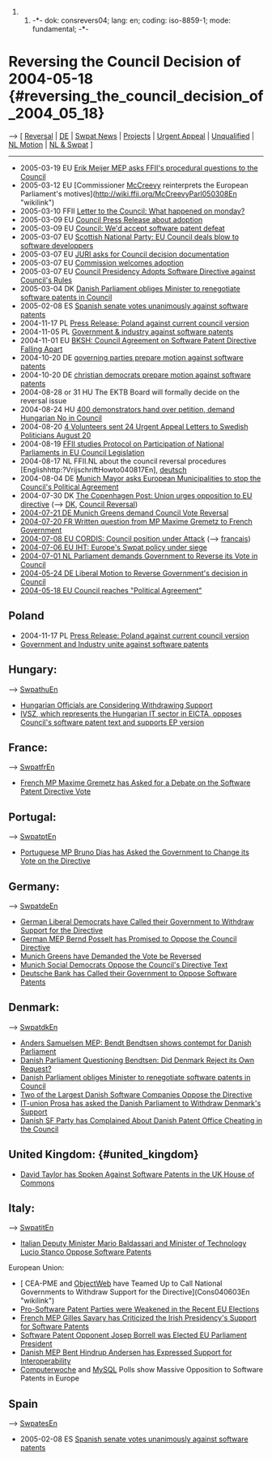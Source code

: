 1.  1.  -\*- dok: consrevers04; lang: en; coding: iso-8859-1; mode:
        fundamental; -\*-

# Reversing the Council Decision of 2004-05-18 {#reversing_the_council_decision_of_2004_05_18}

\--\> \[ [ Reversal](ConsReversEn "wikilink") \| [
DE](ConsRevers04De "wikilink") \| [ Swpat News](SwpatcninoEn "wikilink")
\| [ Projects](FfiiprojEn "wikilink") \| [ Urgent
Appeal](LtrCons0406En "wikilink") \| [
Unqualified](ConsRepr0406En "wikilink") \| [ NL
Motion](NlMot040701En "wikilink") \| [ NL & Swpat](SwpatnlEn "wikilink")
\]

------------------------------------------------------------------------

-   2005-03-19 EU [Erik Meijer MEP asks FFII\'s procedural questions to
    the Council](http://wiki.ffii.org/Meijer050319En "wikilink")
-   2005-03-12 EU [Commissioner [McCreevy](McCreevy "wikilink")
    reinterprets the European Parliament\'s
    motives](http://wiki.ffii.org/McCreevyParl050308En "wikilink")
-   2005-03-10 FFII [Letter to the Council: What happened on
    monday?](http://wiki.ffii.org/LtrFfiiCons050308En "wikilink")
-   2005-03-09 EU [Council Press Release about
    adoption](http://ue.eu.int/ueDocs/cms_Data/docs/pressData/en/misc/84021.pdf "wikilink")
-   2005-03-09 EU [Council: We\'d accept software patent
    defeat](http://news.zdnet.co.uk/business/0,39020645,39190644,00.htm "wikilink")
-   2005-03-07 EU [Scottish National Party: EU Council deals blow to
    software
    developpers](http://wiki.ffii.org/Hudghton050308En "wikilink")
-   2005-03-07 EU [JURI asks for Council decision
    documentation](http://wiki.ffii.org/Juri050307En "wikilink")
-   2005-03-07 EU [Commission welcomes
    adoption](http://europa.eu.int/rapid/pressReleasesAction.do?reference=MEMO/05/81&format=HTML&aged=0&language=EN&guiLanguage=en "wikilink")
-   2005-03-07 EU [Council Presidency Adopts Software Directive against
    Council\'s Rules](http://wiki.ffii.org/Cons050307En "wikilink")
-   2005-03-04 DK [ Danish Parliament obliges Minister to renegotiate
    software patents in Council](Dkparl050304En "wikilink")
-   2005-02-08 ES [ Spanish senate votes unanimously against software
    patents](Senado050208En "wikilink")
-   2004-11-17 PL [Press Release: Poland against current council
    version](http://kwiki.ffii.org/PolandDoesNotSupportCouncilVersionEn "wikilink")
-   2004-11-05 PL [ Government & industry against software
    patents](Poland041105En "wikilink")
-   2004-11-01 EU [ BKSH: Council Agreement on Software Patent Directive
    Falling Apart](Bksh041101En "wikilink")
-   2004-10-20 DE [ governing parties prepare motion against software
    patents](Spdgruen0410En "wikilink")
-   2004-10-20 DE [ christian democrats prepare motion against software
    patents](Cducsu0410En "wikilink")
-   2004-08-28 or 31 HU The EKTB Board will formally decide on the
    reversal issue
-   2004-08-24 HU [ 400 demonstrators hand over petition, demand
    Hungarian No in Council](Budapest040824En "wikilink")
-   2004-08-20 [ 4 Volunteers sent 24 Urgent Appeal Letters to Swedish
    Politicians August 20](LtrConsSendSe0406Sv "wikilink")
-   2004-08-19 [ FFII studies Protocol on Participation of National
    Parliaments in EU Council
    Legislation](ConsProtocol040819En "wikilink")
-   2004-08-17 NL FFII.NL about the council reversal procedures
    \[Englishhttp:?VrijschriftHowto040817En\],
    [deutsch](http://kwiki.ffii.org/index.cgi?VrijschriftHowto040817De "wikilink")
-   2004-08-04 DE [ Munich Mayor asks European Municipalities to stop
    the Council\'s Political Agreement](Limux040804En "wikilink")
-   2004-07-30 DK [The Copenhagen Post: Union urges opposition to EU
    directive](http://www.cphpost.dk/get/80490.html "wikilink") (\--\> [
    DK](SwpatdkEn "wikilink"), [ Council
    Reversal](ConsRevers04En "wikilink"))
-   [ 2004-07-21 DE Munich Greens demand Council Vote
    Reversal](Gruenemuc0407En "wikilink")
-   [ 2004-07-20 FR Written question from MP Maxime Gremetz to French
    Government](GremetzQuestParl040720En "wikilink")
-   [2004-07-08 EU CORDIS: Council position under
    Attack](http://dbs.cordis.lu/cgi-bin/srchidadb?CALLER=NHP_EN_NEWS&ACTION=D&SESSION=&RCN=EN_RCN_ID:22295 "wikilink")
    (\--\>
    [francais](http://dbs.cordis.lu/cgi-bin/srchidadb?CALLER=NHP_FR_NEWS&ACTION=D&SESSION=&RCN=EN_RCN_ID:22295&TBL=FR_NEWS "wikilink"))
-   [2004-07-06 EU IHT: Europe\'s Swpat policy under
    siege](http://www.iht.com/articles/528268.htm "wikilink")
-   [ 2004-07-01 NL Parliament demands Government to Reverse its Vote in
    Council](NlMot040701En "wikilink")
-   [2004-05-24 DE Liberal Motion to Reverse Government\'s decision in
    Council](http://swpat.ffii.org/papers/europarl0309/fdp0405/ "wikilink")
-   [ 2004-05-18 EU Council reaches \"Political
    Agreement\"](Cons040518En "wikilink")

## Poland

-   2004-11-17 PL [Press Release: Poland against current council
    version](http://kwiki.ffii.org/PolandDoesNotSupportCouncilVersionEn "wikilink")
-   [ Government and Industry unite against software
    patents](Poland041105En "wikilink")

## Hungary:

\--\> [SwpathuEn](SwpathuEn "wikilink")

-   [ Hungarian Officials are Considering Withdrawing
    Support](SwpathuEn "wikilink")
-   [ IVSZ, which represents the Hungarian IT sector in EICTA, opposes
    Council\'s software patent text and supports EP
    version](IVSZ040826En "wikilink")

## France:

\--\> [SwpatfrEn](SwpatfrEn "wikilink")

-   [ French MP Maxime Gremetz has Asked for a Debate on the Software
    Patent Directive Vote](GremetzQuestParl040720En "wikilink")

## Portugal:

\--\> [SwpatptEn](SwpatptEn "wikilink")

-   [ Portuguese MP Bruno Dias has Asked the Government to Change its
    Vote on the Directive](PcpAr040708En "wikilink")

## Germany:

\--\> [SwpatdeEn](SwpatdeEn "wikilink")

-   [German Liberal Democrats have Called their Government to Withdraw
    Support for the
    Directive](http://swpat.ffii.org/papers/europarl0309/fdp040526/index.en.html "wikilink")
-   [ German MEP Bernd Posselt has Promised to Oppose the Council
    Directive](Posselt040528En "wikilink")
-   [ Munich Greens have Demanded the Vote be
    Reversed](Gruenemuc0407En "wikilink")
-   [ Munich Social Democrats Oppose the Council\'s Directive
    Text](SpdMuenchen040628En "wikilink")
-   [ Deutsche Bank has Called their Government to Oppose Software
    Patents](DB040622En "wikilink")

## Denmark:

\--\> [SwpatdkEn](SwpatdkEn "wikilink")

-   [Anders Samuelsen MEP: Bendt Bendtsen shows contempt for Danish
    Parliament](http://wiki.ffii.org/Samuelsen050309En "wikilink")
-   [Danish Parliament Questioning Bendtsen: Did Denmark Reject its Own
    Request?](http://wiki.ffii.org/Dkparl050308En "wikilink")
-   [ Danish Parliament obliges Minister to renegotiate software patents
    in Council](Dkparl050304En "wikilink")
-   [ Two of the Largest Danish Software Companies Oppose the
    Directive](Dkltr040517En "wikilink")
-   [IT-union Prosa has asked the Danish Parliament to Withdraw
    Denmark\'s Support](http://www.cphpost.dk/get/80490.html "wikilink")
-   [ Danish SF Party has Complained About Danish Patent Office Cheating
    in the Council](Dkpto040526En "wikilink")

## United Kingdom: {#united_kingdom}

-   [David Taylor has Spoken Against Software Patents in the UK House of
    Commons](http://www.theyworkforyou.com/debate/?id=2004-06-07.52.0 "wikilink")

## Italy:

\--\> [SwpatitEn](SwpatitEn "wikilink")

-   [ Italian Deputy Minister Mario Baldassari and Minister of
    Technology Lucio Stanco Oppose Software
    Patents](Ital040517En "wikilink")

European Union:

-   [ CEA-PME and [ObjectWeb](ObjectWeb "wikilink") have Teamed Up to
    Call National Governments to Withdraw Support for the
    Directive](Cons040603En "wikilink")
-   [ Pro-Software Patent Parties were Weakened in the Recent EU
    Elections](ElectResu0406En "wikilink")
-   [ French MEP Gilles Savary has Criticized the Irish Presidency\'s
    Support for Software Patents](Savary040721En "wikilink")
-   [ Software Patent Opponent Josep Borrell was Elected EU Parliament
    President](Borrell040720En "wikilink")
-   [ Danish MEP Bent Hindrup Andersen has Expressed Support for
    Interoperability](Hindrup040601En "wikilink")
-   [ Computerwoche](Cw040524En "wikilink") and [
    MySQL](Mysql040530En "wikilink") Polls show Massive Opposition to
    Software Patents in Europe

## Spain

\--\> [SwpatesEn](SwpatesEn "wikilink")

-   2005-02-08 ES [ Spanish senate votes unanimously against software
    patents](Senado050208En "wikilink")
